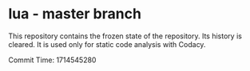 # lua - master branch

This repository contains the frozen state of the repository.
Its history is cleared. It is used only for static code
analysis with Codacy.

Commit Time: 1714545280